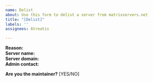 ```yaml
---
name: Delist
about: Use this form to delist a server from matrixservers.net
title: "[Delist]"
labels: ''
assignees: Atreatis

---
```


**Reason:**  
**Server name:**  
**Server domain:**  
**Admin contact:**

**Are you the maintainer?** [YES/NO]
